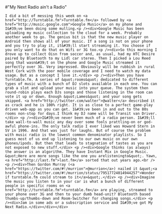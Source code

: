 #"My Next Radio ain't a Radio"


    I did a bit of messing this week on <a href="http://Turntable.fm">Turntable.fm</a> followed by <a href="http://music.google.com">Google Music</a> on my phone and I&#39;ve been doing some mulling.<p /><div>Google Music has been uploading my music collection to the cloud for a week. Probably another week to go. The genius bit is that the new music player on Android then shows all of your music. If a song is not on your phone and you try to play it, it&#39;ll start streaming it. You choose if you only want to do that on Wifi or 3G too.<p /><div>So this morning I drove up to collect Oisn from soccer and, as usual, had my HTC Desire paired by Bluetooth to my Lidl car stereo. Then I picked a Lou Reed song that wasn&#39;t on the phone and Google Music streamed it perfectly over 3G. Very impressed. Obviously will be rubbish in rural West Cork with the poor mobile coverage and I need to watch my data usage. But as a concept I love it.</div> <p /><div>Then you have Turntable.fm. A series of &quot;rooms&quot; dedicated to different types of music with a bunch of DJ slots available in each one. You can grab a slot and upload your music into your queue. The system then round-robin plays each DJs songs and those listening in the room can vote it up or down. Enough &quot;Lames&quot; and your song gets skipped. <a href="http://twitter.com/walter">@walter</a> described it as crack and he is 100% right. It is as close to a perfect game-play driven web-app as you can get. I&#39;ve been in and out to the 80s rooms non-stop for days.I think my DJ name will be Transit van Driver.</div> <p /><div>I&#39;ve never been much of a radio person. I&#39;ll take wall-to-wall music any day over some fools prattling-on or god-awful phone-ins. The only talk radio I ever liked was Howard Stern in SV in 1996. And that was just for laughs. But of course the problem with music radio is the lowest common denominator playlists. So I guess most of us end up listening to our own music on our own phones/ipods. But then that leads to stagnation of tastes as you are not exposed to new stuff.</div> <p /><div>Google thinks (as always) the answer is an algorithm. They have Instant Mix in Google Music. &quot;Here are more songs like the one you arelisteningto&quot;. Yawn, <a href="http://last.fm">last.fm</a> sorted that out years ago.<br /> <p /><div>Then Gordon Murray (<a href="https://twitter.com/#!/murrion">@murrion</a>) nailed it &quot;<a href="https://twitter.com/#!/murrion/status/79517724014944257">Wonder if turntable.fm could stream to it</a>&quot;.</div> <p /><div>Imagine the music you listen to in your car is what a bunch of different people in specific rooms on <a href="http://turntable.fm">turntable.fm</a> are playing, streamed to your phone over 3G and then to your dumb head-unit? Bluetooth based thumbs-up/thumbs-down and Room-Switcher for changing songs.</div> <p /><div>Jam in some ads or a subscription service and I&#39;ve got My Next Radio.</div></div></div>
  